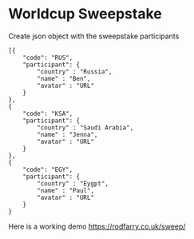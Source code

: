# Worldcup Sweepstake

Create json object with the sweepstake participants

````
[{
    "code": "RUS",
    "participant": {
        "country" : "Russia",
    	"name" : "Ben",
    	"avatar" : "URL"
    }
},
{
    "code": "KSA",
    "participant": {
        "country" : "Saudi Arabia",
    	"name" : "Jenna",
    	"avatar" : "URL"
    }
},
{
    "code": "EGY",
    "participant": {
        "country" : "Eygpt",
    	"name" : "Paul",
    	"avatar" : "URL"
    }
}

````

Here is a working demo https://rodfarry.co.uk/sweep/
